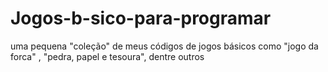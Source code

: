# Jogos-b-sico-para-programar
uma pequena "coleção" de meus códigos de jogos básicos como "jogo da forca" , "pedra, papel e tesoura", dentre outros
